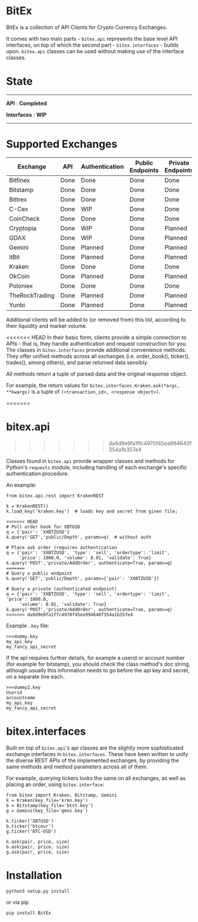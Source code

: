 # BitEx
BitEx is a collection of API Clients for Crypto Currency Exchanges.

It comes with two main parts - `bitex.api` represents the base level API
interfaces, on top of which the second part - `bitex.interfaces` - builds upon.
`bitex.api` classes can be used without making use of the interface classes.


# State
--------------------------------

**API** : **Completed**

**Interfaces** : **WIP**

--------------------------------


# Supported Exchanges

| Exchange       | API  | Authentication | Public Endpoints | Private Endpoints | Formatters | Tests |
|----------------|------|----------------|------------------|-------------------|------------|-------|
| Bitfinex       | Done | Done           | Done             | Done              | WIP        | WIP   |
| Bitstamp       | Done | Done           | Done             | Done              | WIP        | WIP   |
| Bittrex        | Done | Done           | Done             | Done              | WIP        | WIP   |
| C-Cex          | Done | WIP            | Done             | Done              | Planned    | WIP   |
| CoinCheck      | Done | Done           | Done             | Done              | Planned    | WIP   |
| Cryptopia      | Done | WIP            | Done             | Planned           | Planned    | WIP   |
| GDAX           | Done | WIP            | Done             | Planned           | Planned    | WIP   |
| Gemini         | Done | Planned        | Done             | Planned           | Planned    | WIP   |
| itBit          | Done | Planned        | Done             | Planned           | Planned    | WIP   |
| Kraken         | Done | Done           | Done             | Done              | WIP        | WIP   |
| OkCoin         | Done | Planned        | Done             | Planned           | Planned    | WIP   |
| Poloniex       | Done | Done           | Done             | Done              | WIP        | WIP   |
| TheRockTrading | Done | Planned        | Done             | Planned           | Planned    | WIP   |
| Yunbi          | Done | Planned        | Done             | Planned           | Planned    | WIP   |


Additional clients will be added to (or removed from) this list, 
according to their liquidity and market volume.

<<<<<<< HEAD
In their basic form, clients provide a simple connection to APIs - that 
is, they handle authentication and request construction for you. The 
classes in `bitex.interfaces` provide additional convenience methods.
They offer unified methods across all exchanges (i.e. order_book(), 
ticker(), trades(), among others), and parse returned data sensibly.

All methods return a tuple of parsed data and the original 
response object.

For example, the return values for 
`bitex.interfaces.Kraken.ask(*args, **kwargs)` is a tuple of 
`(<transaction_id>, <response object>)`.

=======
# bitex.api
>>>>>>> da9d9e9fa1ffc4970f45ea994640f354a1b357e4

Classes found in `bitex.api` provide wrapper classes and methods for Python's
`requests` module, including handling of each exchange's specific authentication
procedure.

An example:
```
from bitex.api.rest import KrakenREST

k = KrakenREST()
k.load_key('kraken.key')  # loads key and secret from given file;

<<<<<<< HEAD
# Poll order book for XBTUSD
q = {'pair': 'XXBTZUSD'}
k.query('GET','public/Depth', params=q)  # without auth

# Place ask order (requires authentication
q = {'pair': 'XXBTZUSD', 'type': 'sell', 'ordertype': 'limit',
     'price': 1000.0, 'volume': 0.01, 'validate': True}
k.query('POST','private/AddOrder', authenticate=True, params=q) 
=======
# Query a public endpoint
k.query('GET','public/Depth', params={'pair': 'XXBTZUSD'})

# Query a private (authenticated endpoint)
q = {'pair': 'XXBTZUSD', 'type': 'sell', 'ordertype': 'limit', 'price': 1000.0,
     'volume': 0.01, 'validate': True}
k.query('POST','private/AddOrder', authenticate=True, params=q)
>>>>>>> da9d9e9fa1ffc4970f45ea994640f354a1b357e4

```

Example `.key` file:
```
>>>dummy.key
my_api_key
my_fancy_api_secret
```

If the api requires further details, for example a userid or account 
number (for example for bitstamp), you should check the class method's doc string,
although usually this information needs to go before the api key
and secret, on a separate line each.
```
>>>dummy2.key
Userid
accountname
my_api_key
my_fancy_api_secret
```

# bitex.interfaces

Built on top of `bitex.api`'s api classes are the slightly more sophisticated
exchange interfaces in `bitex.interfaces`. These have been written to unify
the diverse REST APIs of the implemented exchanges, by providing the same methods and method parameters
across all of them.

For example, querying tickers looks the same on all exchanges, as well as
placing an order, using `bitex.interface`:

```
from bitex import Kraken, Bitstamp, Gemini
k = Kraken(key_file='krkn.key')
b = Bitstamp(key_file='btst.key')
g = Gemini(key_file='gmni.key')

k.ticker('XBTUSD')
b.ticker('btceur')
g.ticker('BTC-USD')

k.ask(pair, price, size)
b.ask(pair, price, size)
g.ask(pair, price, size)
```


# Installation
`python3 setup.py install`

or via pip

`pip install BitEx`









